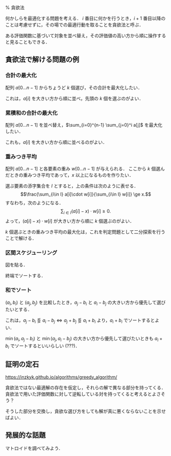 % 貪欲法

何かしらを最適化する問題を考える．
$i$ 番目に何かを行うとき，$i+1$ 番目以降のことは考慮せずに，その場での最適行動を取ることを貪欲法と呼ぶ．

ある評価関数に基づいて対象を並べ替え，その評価値の高い方から順に操作すると見ることもできる．

## 貪欲法で解ける問題の例

### 合計の最大化

配列 $a[0\ldots n-1]$ からちょうど $k$ 個選び，その合計を最大化したい．

これは，$a[i]$ を大きい方から順に並べ，先頭の $k$ 個を選ぶのがよい．

### 累積和の合計の最大化

配列 $a[0\ldots n-1]$ を並べ替え，$\sum_{i=0}^{n-1} \sum_{j=0}^i a[j]$ を最大化したい．

これも，$a[i]$ を大きい方から順に並べるのがよい．

### 重みつき平均

配列 $a[0\ldots n-1]$ と各要素の重み $w[0\ldots n-1]$ が与えられる．
ここから $k$ 個選んだときの重みつき平均であって，$x$ 以上になるものを作りたい．

選ぶ要素の添字集合を $I$ とすると，上の条件は次のように表せる．
$$\frac{\sum_{i\in I} a[i]\cdot w[i]}{\sum_{i\in I} w[i]} \ge x.$$
すなわち，次のようになる．
$$\sum_{i\in I}(a[i]-x)\cdot w[i] \ge 0.$$
よって，$(a[i]-x)\cdot w[i]$ が大きい方から順に $k$ 個選ぶのがよい．

$k$ 個選ぶときの重みつき平均の最大化は，これを判定問題として二分探索を行うことで解ける．

### 区間スケジューリング

図を貼る．

終端でソートする．

### 和でソート

$(a_i, b_i)$ と $(a_j, b_j)$ を比較したとき，$a_j-b_i$ と $a_i-b_j$ の大きい方から優先して選びたいとする．

これは，$a_j-b_i \lesseqgtr a_i-b_j \iff a_j+b_j \lesseqgtr a_i+b_i$ より，$a_i+b_i$ でソートするとよい．

$\min(a_i, a_j-b_i)$ と $\min(a_j, a_i-b_j)$ の大きい方から優先して選びたいときも $a_i+b_i$ でソートするといいらしい (???)．

## 証明の定石

https://inzkyk.github.io/algorithms/greedy_algorithm/

貪欲法ではない最適解の存在を仮定し，それらの解で異なる部分を持ってくる．
貪欲法で用いた評価関数に対して逆転している対を持ってくると考えるとよさそう？

そうした部分を交換し，貪欲な選び方をしても解が真に悪くならないことを示せばよい．

## 発展的な話題

マトロイドを調べてみよう．
